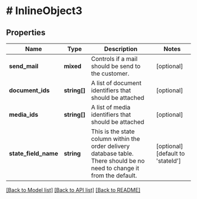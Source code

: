 # # InlineObject3

## Properties

Name | Type | Description | Notes
------------ | ------------- | ------------- | -------------
**send_mail** | **mixed** | Controls if a mail should be send to the customer. | [optional]
**document_ids** | **string[]** | A list of document identifiers that should be attached | [optional]
**media_ids** | **string[]** | A list of media identifiers that should be attached | [optional]
**state_field_name** | **string** | This is the state column within the order delivery database table. There should be no need to change it from the default. | [optional] [default to 'stateId']

[[Back to Model list]](../../README.md#models) [[Back to API list]](../../README.md#endpoints) [[Back to README]](../../README.md)
